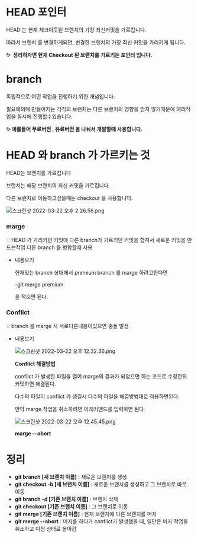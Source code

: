 # HEAD 포인터

HEAD 는 현재 체크아웃된 브랜치의 가장 최신커밋을 가르킵니다.

따라서 브랜치 를 변경하게되면, 변경한 브랜치의 가장 최신 커밋을 가리키게 됩니다. 

**✨  정리하자면 현재 Checkout 된 브랜치를 가르키는 포인터 입니다.**

# branch

독립적으로 어떤 작업을 진행하기 위한 개념입니다.

필요에의해 만들어지는 각각의 브랜치는 다른 브랜치의 영향을 받지 않기때문에 여러작업을 동시에 진행할수있습니다.

**✨ 예를들어 무료버전 , 유료버전 을 나눠서 개발할때 사용합니다.**

# HEAD 와 branch 가 가르키는 것

HEAD는 브랜치를 가르킵니다

브랜치는 해당 브랜치의 최신 커밋을 가르킵니다.

다른 브랜치로 이동하고싶을때는 checkout 을 사용합니다.

![스크린샷 2022-03-22 오후 2.26.56.png](https://s3-us-west-2.amazonaws.com/secure.notion-static.com/a0fda626-b137-47b9-a2a4-9ef1e51b9069/스크린샷_2022-03-22_오후_2.26.56.png)

### marge

<aside>
💡 HEAD 가 가리키던 커밋에 다른 branch가 가르키던 커밋을 합쳐서 새로운 커밋을 만드는작업
다른 branch 를 병합할때 사용

</aside>

- 내용보기
    
    현재있는 branch 상태에서 premium branch 를 marge 하려고한다면
    
    -git  merge premium 
    
    을 적으면 된다.
    

### Conflict

<aside>
💡 branch 를 marge 시 서로다른내용이있으면 충돌 발생

</aside>

- 내용보기
    
    
    ![스크린샷 2022-03-22 오후 12.32.36.png](https://s3-us-west-2.amazonaws.com/secure.notion-static.com/e1014a64-37fa-48b5-9998-002f3a7175bf/스크린샷_2022-03-22_오후_12.32.36.png)
    
    **Conflict 해결방법** 
    
    confilct 가 발생한 파일을 열어 marge의 결과가 되었으면 하는 코드로 수정한뒤 커밋하면 해결된다.
    
    다수의 파일이 conflict 가 생길시 다수의 파일을 해결방법대로 적용하면된다.
    
    만약 marge 작업을 취소하려면 아래커맨드를 입력하면 된다
    
    ![스크린샷 2022-03-22 오후 12.45.45.png](https://s3-us-west-2.amazonaws.com/secure.notion-static.com/ec17410d-ae29-4abe-8a70-2db4cf89803f/스크린샷_2022-03-22_오후_12.45.45.png)
    
    **marge —abort**
    

# 정리

- **git branch [새 브랜치 이름]** : 새로운 브랜치를 생성
- **git checkout -b [새 브랜치 이름]** : 새로운 브랜치를 생성하고 그 브랜치로 바로 이동
- **git branch -d [기존 브랜치 이름]** : 브랜치 삭제
- **git checkout [기존 브랜치 이름]** : 그 브랜치로 이동
- **git merge [기존 브랜치 이름]** : 현재 브랜치에 다른 브랜치를 머지
- **git merge --abort** : 머지를 하다가 conflict가 발생했을 때, 일단은 머지 작업을 취소하고 이전 상태로 돌아감
